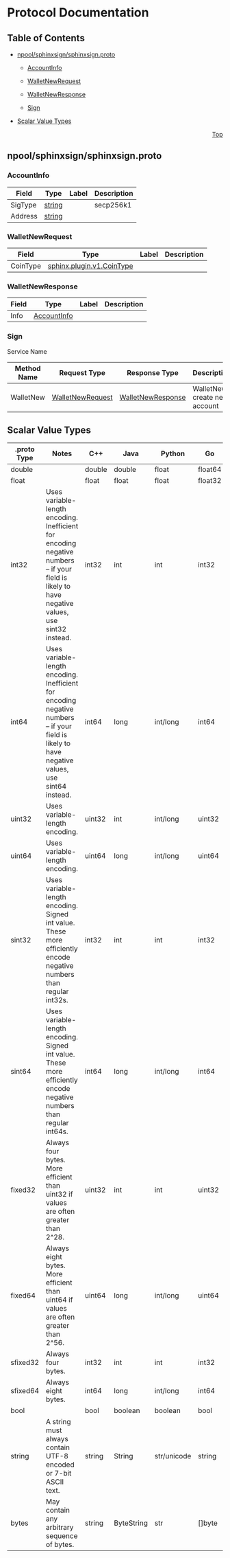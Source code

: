 # Protocol Documentation
<a name="top"></a>

## Table of Contents

- [npool/sphinxsign/sphinxsign.proto](#npool/sphinxsign/sphinxsign.proto)
    - [AccountInfo](#sphinx.sign.v1.AccountInfo)
    - [WalletNewRequest](#sphinx.sign.v1.WalletNewRequest)
    - [WalletNewResponse](#sphinx.sign.v1.WalletNewResponse)
  
    - [Sign](#sphinx.sign.v1.Sign)
  
- [Scalar Value Types](#scalar-value-types)



<a name="npool/sphinxsign/sphinxsign.proto"></a>
<p align="right"><a href="#top">Top</a></p>

## npool/sphinxsign/sphinxsign.proto



<a name="sphinx.sign.v1.AccountInfo"></a>

### AccountInfo



| Field | Type | Label | Description |
| ----- | ---- | ----- | ----------- |
| SigType | [string](#string) |  | secp256k1 |
| Address | [string](#string) |  |  |






<a name="sphinx.sign.v1.WalletNewRequest"></a>

### WalletNewRequest



| Field | Type | Label | Description |
| ----- | ---- | ----- | ----------- |
| CoinType | [sphinx.plugin.v1.CoinType](#sphinx.plugin.v1.CoinType) |  |  |






<a name="sphinx.sign.v1.WalletNewResponse"></a>

### WalletNewResponse



| Field | Type | Label | Description |
| ----- | ---- | ----- | ----------- |
| Info | [AccountInfo](#sphinx.sign.v1.AccountInfo) |  |  |





 

 

 


<a name="sphinx.sign.v1.Sign"></a>

### Sign
Service Name

| Method Name | Request Type | Response Type | Description |
| ----------- | ------------ | ------------- | ------------|
| WalletNew | [WalletNewRequest](#sphinx.sign.v1.WalletNewRequest) | [WalletNewResponse](#sphinx.sign.v1.WalletNewResponse) | WalletNew create new account |

 



## Scalar Value Types

| .proto Type | Notes | C++ | Java | Python | Go | C# | PHP | Ruby |
| ----------- | ----- | --- | ---- | ------ | -- | -- | --- | ---- |
| <a name="double" /> double |  | double | double | float | float64 | double | float | Float |
| <a name="float" /> float |  | float | float | float | float32 | float | float | Float |
| <a name="int32" /> int32 | Uses variable-length encoding. Inefficient for encoding negative numbers – if your field is likely to have negative values, use sint32 instead. | int32 | int | int | int32 | int | integer | Bignum or Fixnum (as required) |
| <a name="int64" /> int64 | Uses variable-length encoding. Inefficient for encoding negative numbers – if your field is likely to have negative values, use sint64 instead. | int64 | long | int/long | int64 | long | integer/string | Bignum |
| <a name="uint32" /> uint32 | Uses variable-length encoding. | uint32 | int | int/long | uint32 | uint | integer | Bignum or Fixnum (as required) |
| <a name="uint64" /> uint64 | Uses variable-length encoding. | uint64 | long | int/long | uint64 | ulong | integer/string | Bignum or Fixnum (as required) |
| <a name="sint32" /> sint32 | Uses variable-length encoding. Signed int value. These more efficiently encode negative numbers than regular int32s. | int32 | int | int | int32 | int | integer | Bignum or Fixnum (as required) |
| <a name="sint64" /> sint64 | Uses variable-length encoding. Signed int value. These more efficiently encode negative numbers than regular int64s. | int64 | long | int/long | int64 | long | integer/string | Bignum |
| <a name="fixed32" /> fixed32 | Always four bytes. More efficient than uint32 if values are often greater than 2^28. | uint32 | int | int | uint32 | uint | integer | Bignum or Fixnum (as required) |
| <a name="fixed64" /> fixed64 | Always eight bytes. More efficient than uint64 if values are often greater than 2^56. | uint64 | long | int/long | uint64 | ulong | integer/string | Bignum |
| <a name="sfixed32" /> sfixed32 | Always four bytes. | int32 | int | int | int32 | int | integer | Bignum or Fixnum (as required) |
| <a name="sfixed64" /> sfixed64 | Always eight bytes. | int64 | long | int/long | int64 | long | integer/string | Bignum |
| <a name="bool" /> bool |  | bool | boolean | boolean | bool | bool | boolean | TrueClass/FalseClass |
| <a name="string" /> string | A string must always contain UTF-8 encoded or 7-bit ASCII text. | string | String | str/unicode | string | string | string | String (UTF-8) |
| <a name="bytes" /> bytes | May contain any arbitrary sequence of bytes. | string | ByteString | str | []byte | ByteString | string | String (ASCII-8BIT) |

